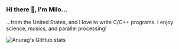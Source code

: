 ### Hi there 👋, I'm Milo...

...from the United States, and I love to write C/C++ programs. I enjoy science, musics, and parallel processing! 

![Anurag's GitHub stats](https://github-readme-stats.vercel.app/api?username=rancidponcho&theme=transparent)
